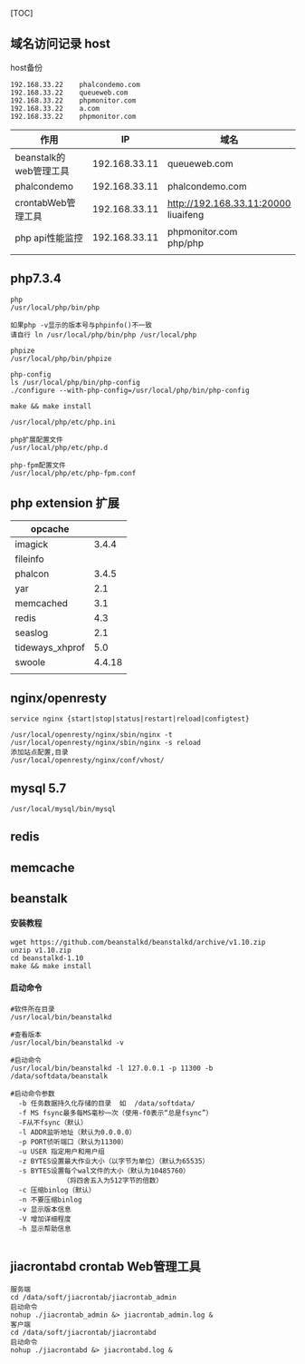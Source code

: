 [TOC]



## 域名访问记录 host

host备份

```
192.168.33.22    phalcondemo.com
192.168.33.22    queueweb.com
192.168.33.22    phpmonitor.com
192.168.33.22    a.com
192.168.33.22	 phpmonitor.com
```





| 作用                   | IP            | 域名                                      |
| ---------------------- | ------------- | ----------------------------------------- |
| beanstalk的web管理工具 | 192.168.33.11 | queueweb.com                              |
| phalcondemo            | 192.168.33.11 | phalcondemo.com                           |
| crontabWeb管理工具     | 192.168.33.11 | http://192.168.33.11:20000<br />liuaifeng |
| php api性能监控        | 192.168.33.11 | phpmonitor.com<br />php/php               |
|                        |               |                                           |



## php7.3.4

```
php
/usr/local/php/bin/php

如果php -v显示的版本号与phpinfo()不一致
请自行 ln /usr/local/php/bin/php /usr/local/php

phpize
/usr/local/php/bin/phpize

php-config
ls /usr/local/php/bin/php-config
./configure --with-php-config=/usr/local/php/bin/php-config

make && make install

/usr/local/php/etc/php.ini

php扩展配置文件
/usr/local/php/etc/php.d

php-fpm配置文件
/usr/local/php/etc/php-fpm.conf
```



## php extension 扩展

| opcache         |        |
| --------------- | ------ |
| imagick         | 3.4.4  |
| fileinfo        |        |
| phalcon         | 3.4.5  |
| yar             | 2.1    |
| memcached       | 3.1    |
| redis           | 4.3    |
| seaslog         | 2.1    |
| tideways_xhprof | 5.0    |
| swoole          | 4.4.18 |
|                 |        |



## nginx/openresty

```
service nginx {start|stop|status|restart|reload|configtest}

/usr/local/openresty/nginx/sbin/nginx -t
/usr/local/openresty/nginx/sbin/nginx -s reload
添加站点配置,目录
/usr/local/openresty/nginx/conf/vhost/
```



## mysql 5.7

```
/usr/local/mysql/bin/mysql
```





## redis

## memcache

## beanstalk

#### 安装教程

```
wget https://github.com/beanstalkd/beanstalkd/archive/v1.10.zip
unzip v1.10.zip
cd beanstalkd-1.10
make && make install

```

#### 启动命令

```
#软件所在目录
/usr/local/bin/beanstalkd

#查看版本
/usr/local/bin/beanstalkd -v

#启动命令
/usr/local/bin/beanstalkd -l 127.0.0.1 -p 11300 -b /data/softdata/beanstalk 

#启动命令参数
  -b 任务数据持久化存储的目录  如  /data/softdata/ 
  -f MS fsync最多每MS毫秒一次（使用-f0表示“总是fsync”）
  -F从不fsync（默认）
  -l ADDR监听地址（默认为0.0.0.0）
  -p PORT侦听端口（默认为11300）
  -u USER 指定用户和用户组
  -z BYTES设置最大作业大小（以字节为单位）（默认为65535）
  -s BYTES设置每个wal文件的大小（默认为10485760）
             （将四舍五入为512字节的倍数）
  -c 压缩binlog（默认）
  -n 不要压缩binlog
  -v 显示版本信息
  -V 增加详细程度
  -h 显示帮助信息


```



##  jiacrontabd  crontab Web管理工具



```
服务端
cd /data/soft/jiacrontab/jiacrontab_admin
启动命令
nohup ./jiacrontab_admin &> jiacrontab_admin.log &
客户端
cd /data/soft/jiacrontab/jiacrontabd
启动命令
nohup ./jiacrontabd &> jiacrontabd.log &
```



